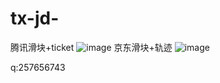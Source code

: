 # tx-jd-
腾讯滑块+ticket
![image](https://github.com/xmydjx/tx-jd-/assets/47141266/f1f6fc35-add4-4346-9908-d4e06dc53695)
京东滑块+轨迹
![image](https://github.com/xmydjx/tx-jd-/assets/47141266/2d31c536-ebf8-425b-a936-1ca23f2a4408)

q:257656743
